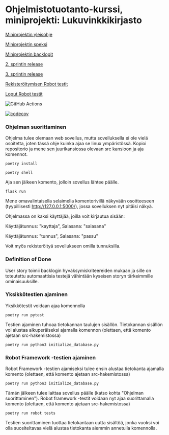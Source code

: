 # Ohjelmistotuotanto-kurssi, miniprojekti: Lukuvinkkikirjasto

[Miniprojektin yleisohje](https://ohjelmistotuotanto-hy.github.io/miniprojekti/)

[Miniprojektin speksi](https://ohjelmistotuotanto-hy.github.io/speksi/)

[Miniprojektin backlogit](https://docs.google.com/spreadsheets/d/1dgDb1iogv_WNv830mru2iMjrutRrwumTPhakcXey25w/edit#gid=0)

[2. sprintin release](https://github.com/taapp/ohtu-lukuvinkkikirjasto/releases/tag/sprint2)

[3. sprintin release](https://github.com/taapp/ohtu-lukuvinkkikirjasto/releases/tag/sprint3)

[Rekisteröitymisen Robot testit](https://github.com/taapp/ohtu-lukuvinkkikirjasto/blob/main/src/tests/register.robot)

[Loput Robot testit](https://github.com/taapp/ohtu-lukuvinkkikirjasto/blob/main/src/tests/home.robot)

![GitHub Actions](https://github.com/taapp/ohtu-lukuvinkkikirjasto/workflows/CI/badge.svg)

[![codecov](https://codecov.io/gh/taapp/ohtu-lukuvinkkikirjasto/branch/main/graph/badge.svg?token=FLWIEJ35C8)](https://codecov.io/gh/taapp/ohtu-lukuvinkkikirjasto)

### Ohjelman suorittaminen
Ohjelma tulee olemaan web sovellus, mutta sovelluksella ei ole vielä osoitetta, joten tässä ohje kuinka ajaa se linux ympäristössä.
Kopioi repositorio ja mene sen juurikansiossa olevaan src kansioon ja aja komennot.
```
poetry install
```
```
poetry shell
```
Aja sen jälkeen komento, jolloin sovellus lähtee päälle.
```
flask run
```
Mene omavalintaisella selaimella komentorivillä näkyvään osoitteeseen (tyypillisesti http://127.0.0.1:5000/), jossa sovelluksen nyt pitäisi näkyä.

Ohjelmassa on kaksi käyttäjää, joilla voit kirjautua sisään:

Käyttäjätunnus: "kayttaja", Salasana: "salasana"

Käyttäjätunnus: "tunnus", Salasana: "passu"

Voit myös rekisteröityä sovellukseen omilla tunnuksilla.

### Definition of Done
User story toimii backlogin hyväksymiskriteereiden mukaan ja sille on toteutettu automaattisia testejä vähintään kyseisen storyn tärkeimmille ominaisuuksille.

### Yksikkötestien ajaminen
Yksikkötestit voidaan ajaa komennolla
```
poetry run pytest
```
Testien ajaminen tuhoaa tietokannan taulujen sisällön. Tietokannan sisällön voi alustaa alkuperäiseksi ajamalla komennon (olettaen, että komento ajetaan src-hakemistossa)
```
poetry run python3 initialize_database.py
```

### Robot Framework -testien ajaminen
Robot Framework -testien ajamiseksi tulee ensin alustaa tietokanta ajamalla komento (olettaen, että komento ajetaan src-hakemistossa)
```
poetry run python3 initialize_database.py
```
Tämän jälkeen tulee laittaa sovellus päälle (katso kohta "Ohjelman suorittaminen"). Robot framework -testit voidaan nyt ajaa suorittamalla komento (olettaen, että komento ajetaan src-hakemistossa)
```
poetry run robot tests
```
Testien suorittaminen tuottaa tietokantaan uutta sisältöä, jonka vuoksi voi olla suositeltavaa vielä alustaa tietokanta aiemmin annetulla komennolla.
